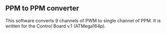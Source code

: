 PPM to PPM converter
--------------------

This software converts 9 channels of PWM to single channel of PPM. It is written for the Control Board v.1 (ATMega164p).

